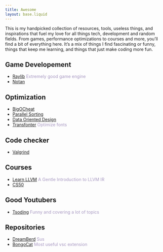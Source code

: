```yaml
---
title: Awesome
layout: base.liquid
---
```


<style>
    li > span {
        color: #a899c2;
    }
</style>

This is my handpicked collection of resources, tools, useless things, and inspirations that fuel my love for all things tech, development and random fields. From games, performance optimizations to courses and more, you’ll find a bit of everything here. It’s a mix of things I find fascinating or funny, things that keep me learning, and things that just make coding more fun.

## Game Developement
- <a target="_blank" href="https://www.raylib.com/">Raylib</a> <span>Extremely good game engine</span>
- <a target="_blank" href="https://github.com/Nazariglez/notan">Notan</a></span>

## Optimization
- <a target="_blank" href="https://www.bigocheatsheet.com/">BigOCheat</a>
- <a target="_blank" href="https://www.dcc.fc.up.pt/~ricroc/aulas/1516/cp/apontamentos/slides_sortig.pdf">Parallel Sorting</a>
- <a target="_blank" href="https://youtu.be/IroPQ150F6c?si=8_11O4pjep_mEKRv">Data Oriented Design</a>
- <a target="_blank" href="https://transfonter.org/">Transfonter</a> <span>Optimize fonts</span>

## Code checker
- <a target="_blank" href="https://valgrind.org/">Valgrind</a>

## Courses
- <a target="_blank" href="https://mcyoung.xyz/2023/08/01/llvm-ir/">Learn LLVM</a> <span>A Gentle Introduction to LLVM IR</span>
- <a target="_blank" href="https://cs50.harvard.edu/x/2023/">CS50</a>

## Good Youtubers
- <a target="_blank" href="https://www.youtube.com/@TsodingDaily">Tsoding</a> <span>Funny and covering a lot of topics</span>

## Repositories
- <a target="_blank" href="https://github.com/TodePond/DreamBerd">DreamBerd</a> <span>Sus</span>
- <a target="_blank" href="https://github.com/kitgore/BongoCat">BongoCat</a> <span>Most useful vsc extension</span>
